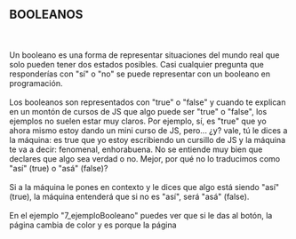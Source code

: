 <h2>BOOLEANOS</h2>
<br>
<br>
Un booleano es una forma de representar situaciones del mundo real que solo pueden tener dos estados posibles. Casi cualquier pregunta que responderías con "sí" o "no" se puede representar con un booleano en programación.
<br>
<br>
Los booleanos son representados con "true" o "false" y cuando te explican en un montón de cursos de JS que algo puede ser "true" o "false", los ejemplos no suelen estar muy claros. Por ejemplo, sí, es "true" que yo ahora mismo estoy dando un mini curso de JS, pero... ¿y? vale, tú le dices a la máquina: es true que yo estoy escribiendo un cursillo de JS y la máquina te va a decir: fenomenal, enhorabuena. No se entiende muy bien que declares que algo sea verdad o no. Mejor, por qué no lo traducimos como "así" (true) o "asá" (false)?
<br>
<br>
Si a la máquina le pones en contexto y le dices que algo está siendo "así" (true), la máquina entenderá que si no es "así", será "asá" (false).
<br>
<br>
En el ejemplo "7_ejemploBooleano" puedes ver que si le das al botón, la página cambia de color y es porque la página 